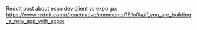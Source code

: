 Reddit post about expo dev client vs expo go: https://www.reddit.com/r/reactnative/comments/151o0ia/if_you_are_building_a_new_app_with_expo/
